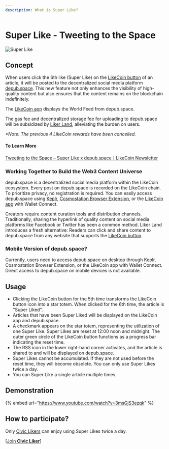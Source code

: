 ```yaml
---
description: What is Super Like?
---
```


# Super Like - Tweeting to the Space

![Super Like](https://gblobscdn.gitbook.com/assets%2F-LL4mdaVjNgL6A1--PV0%2F-MDKKfTTMClruYgMEN2z%2F-MDKL9uOAcQBWwTt-7PY%2Flikecoin\_ad92\_super\_like\_dragonball.png?alt=media\&token=aebf61cf-24c0-4d70-9cce-a582d82122e8)

## Concept

When users click the 6th like (Super Like) on the [LikeCoin button](../creator/) of an article, it will be posted to the decentralized social media platform [depub.space](../depub.space/). This new feature not only enhances the visibility of high-quality content but also ensures that the content remains on the blockchain indefinitely.

​The [LikeCoin app](download.md) displays the World Feed from depub.space.

The gas fee and decentralized storage fee for uploading to depub.space will be subsidized by [Liker Land](https://liker.land/), alleviating the burden on users.

_\*Note: The previous 4 LikeCoin rewards have been cancelled._

#### To Learn More

[Tweeting to the Space – Super Like x depub.space｜LikeCoin Newsletter](https://blog.like.co/en/tweeting-to-the-space-super-like-x-depub-space%EF%BD%9Clikecoin-newsletter/)

### Working Together to Build the Web3 Content Universe

depub.space is a decentralized social media platform within the LikeCoin ecosystem. Every post on depub.space is recorded on the LikeCoin chain. To prioritize privacy, no registration is required. You can easily access depub.space using [Keplr](../../general-guides/wallet/keplr/), [Cosmostation Browser Extension](../../general-guides/wallet/cosmostation/), or the [LikeCoin app](download.md) with Wallet Connect.

Creators require content curation tools and distribution channels. Traditionally, sharing the hyperlink of quality content on social media platforms like Facebook or Twitter has been a common method. Liker Land introduces a fresh alternative: Readers can click and share content to depub.space from any website that supports the [LikeCoin button](../creator/).

### Mobile Version of depub.space?

Currently, users need to access depub.space on desktop through Keplr, Cosmostation Browser Extension, or the LikeCoin app with Wallet Connect. Direct access to depub.space on mobile devices is not available.

## Usage <a href="#zen-yang-can-yu" id="zen-yang-can-yu"></a>

* Clicking the LikeCoin button for the 5th time transforms the LikeCoin button icon into a star totem. When clicked for the 6th time, the article is "Super Liked".
* Articles that have been Super Liked will be displayed on the LikeCoin app and depub.space.
* A checkmark appears on the star totem, representing the utilization of one Super Like. Super Likes are reset at 12:00 noon and midnight. The outer green circle of the LikeCoin button functions as a progress bar indicating the reset time.
* The RSS icon in the lower right-hand corner activates, and the article is shared to and will be displayed on depub.space.
* Super Likes cannot be accumulated. If they are not used before the reset time, they will become obsolete. You can only use Super Likes twice a day.
* You can Super Like a single article multiple times.



## **Demonstration**

{% embed url="https://www.youtube.com/watch?v=3msGjS3ezqk" %}

## **How to participate?** <a href="#zen-yang-can-yu" id="zen-yang-can-yu"></a>

Only [Civic Likers](../civic-liker/) can enjoy using Super Likes twice a day.

\[[Join **Civic Liker**](../civic-liker/be-a-civic-liker.md)]
